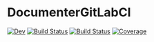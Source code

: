 # DocumenterGitLabCI

[![Dev](https://img.shields.io/badge/docs-dev-blue.svg)](https://tester.gitlab.io/DocumenterGitLabCI.jl/dev)
[![Build Status](https://github.com/tester/DocumenterGitLabCI.jl/actions/workflows/CI.yml/badge.svg?branch=main)](https://github.com/tester/DocumenterGitLabCI.jl/actions/workflows/CI.yml?query=branch%3Amain)
[![Build Status](https://github.com/tester/DocumenterGitLabCI.jl/badges/main/pipeline.svg)](https://github.com/tester/DocumenterGitLabCI.jl/pipelines)
[![Coverage](https://github.com/tester/DocumenterGitLabCI.jl/badges/main/coverage.svg)](https://github.com/tester/DocumenterGitLabCI.jl/commits/main)
